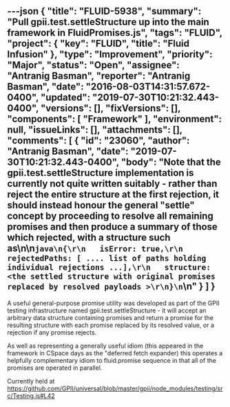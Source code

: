 ---json
{
  "title": "FLUID-5938",
  "summary": "Pull gpii.test.settleStructure up into the main framework in FluidPromises.js",
  "tags": "FLUID",
  "project": {
    "key": "FLUID",
    "title": "Fluid Infusion"
  },
  "type": "Improvement",
  "priority": "Major",
  "status": "Open",
  "assignee": "Antranig Basman",
  "reporter": "Antranig Basman",
  "date": "2016-08-03T14:31:57.672-0400",
  "updated": "2019-07-30T10:21:32.443-0400",
  "versions": [],
  "fixVersions": [],
  "components": [
    "Framework"
  ],
  "environment": null,
  "issueLinks": [],
  "attachments": [],
  "comments": [
    {
      "id": "23060",
      "author": "Antranig Basman",
      "date": "2019-07-30T10:21:32.443-0400",
      "body": "Note that the gpii.test.settleStructure implementation is currently not quite written suitably - rather than reject the entire structure at the first rejection, it should instead honour the general \"settle\" concept by proceeding to resolve all remaining promises and then produce a summary of those which rejected, with a structure such as\n\n```java\n{\r\n   isError: true,\r\n   rejectedPaths: [ .... list of paths holding individual rejections ...],\r\n   structure: <the settled structure with original promises replaced by resolved payloads >\r\n}\n```\n"
    }
  ]
}
---
A useful general-purpose promise utility was developed as part of the GPII testing infrastructure named gpii.test.settleStructure - it will accept an arbitrary data structure containing promises and return a promise for the resulting structure with each promise replaced by its resolved value, or a rejection if any promise rejects.

As well as representing a generally useful idiom (this appeared in the framework in CSpace days as the "deferred fetch expander) this operates a helpfully complementary idiom to fluid.promise sequence in that all of the promises are operated in parallel.

Currently held at <https://github.com/GPII/universal/blob/master/gpii/node_modules/testing/src/Testing.js#L42>

        